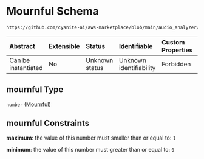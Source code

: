 # Mournful Schema

```txt
https://github.com/cyanite-ai/aws-marketplace/blob/main/audio_analyzer/schemes/marketplace_v1/schema/TaggingV8.schema.json#/$defs/MoodAdvancedScoresV1/properties/mournful
```



| Abstract            | Extensible | Status         | Identifiable            | Custom Properties | Additional Properties | Access Restrictions | Defined In                                                                     |
| :------------------ | :--------- | :------------- | :---------------------- | :---------------- | :-------------------- | :------------------ | :----------------------------------------------------------------------------- |
| Can be instantiated | No         | Unknown status | Unknown identifiability | Forbidden         | Allowed               | none                | [TaggingV8.schema.json\*](../out/TaggingV8.schema.json "open original schema") |

## mournful Type

`number` ([Mournful](taggingv8-defs-moodadvancedscoresv1-properties-mournful.md))

## mournful Constraints

**maximum**: the value of this number must smaller than or equal to: `1`

**minimum**: the value of this number must greater than or equal to: `0`
